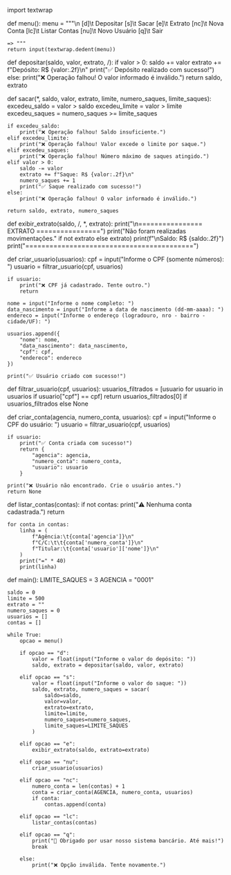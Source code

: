 import textwrap

def menu():
    menu = """\n
    [d]\t Depositar
    [s]\t Sacar
    [e]\t Extrato
    [nc]\t Nova Conta
    [lc]\t Listar Contas
    [nu]\t Novo Usuário
    [q]\t Sair

    => """
    return input(textwrap.dedent(menu))


def depositar(saldo, valor, extrato, /):
    if valor > 0:
        saldo += valor
        extrato += f"Depósito: R$ {valor:.2f}\n"
        print("✅ Depósito realizado com sucesso!")
    else:
        print("❌ Operação falhou! O valor informado é inválido.")
    return saldo, extrato


def sacar(*, saldo, valor, extrato, limite, numero_saques, limite_saques):
    excedeu_saldo = valor > saldo
    excedeu_limite = valor > limite
    excedeu_saques = numero_saques >= limite_saques

    if excedeu_saldo:
        print("❌ Operação falhou! Saldo insuficiente.")
    elif excedeu_limite:
        print("❌ Operação falhou! Valor excede o limite por saque.")
    elif excedeu_saques:
        print("❌ Operação falhou! Número máximo de saques atingido.")
    elif valor > 0:
        saldo -= valor
        extrato += f"Saque: R$ {valor:.2f}\n"
        numero_saques += 1
        print("✅ Saque realizado com sucesso!")
    else:
        print("❌ Operação falhou! O valor informado é inválido.")

    return saldo, extrato, numero_saques


def exibir_extrato(saldo, /, *, extrato):
    print("\n================ EXTRATO ================")
    print("Não foram realizadas movimentações." if not extrato else extrato)
    print(f"\nSaldo: R$ {saldo:.2f}")
    print("==========================================")


def criar_usuario(usuarios):
    cpf = input("Informe o CPF (somente números): ")
    usuario = filtrar_usuario(cpf, usuarios)

    if usuario:
        print("❌ CPF já cadastrado. Tente outro.")
        return

    nome = input("Informe o nome completo: ")
    data_nascimento = input("Informe a data de nascimento (dd-mm-aaaa): ")
    endereco = input("Informe o endereço (logradouro, nro - bairro - cidade/UF): ")

    usuarios.append({
        "nome": nome,
        "data_nascimento": data_nascimento,
        "cpf": cpf,
        "endereco": endereco
    })

    print("✅ Usuário criado com sucesso!")


def filtrar_usuario(cpf, usuarios):
    usuarios_filtrados = [usuario for usuario in usuarios if usuario["cpf"] == cpf]
    return usuarios_filtrados[0] if usuarios_filtrados else None


def criar_conta(agencia, numero_conta, usuarios):
    cpf = input("Informe o CPF do usuário: ")
    usuario = filtrar_usuario(cpf, usuarios)

    if usuario:
        print("✅ Conta criada com sucesso!")
        return {
            "agencia": agencia,
            "numero_conta": numero_conta,
            "usuario": usuario
        }

    print("❌ Usuário não encontrado. Crie o usuário antes.")
    return None


def listar_contas(contas):
    if not contas:
        print("⚠️ Nenhuma conta cadastrada.")
        return

    for conta in contas:
        linha = (
            f"Agência:\t{conta['agencia']}\n"
            f"C/C:\t\t{conta['numero_conta']}\n"
            f"Titular:\t{conta['usuario']['nome']}\n"
        )
        print("=" * 40)
        print(linha)


def main():
    LIMITE_SAQUES = 3
    AGENCIA = "0001"

    saldo = 0
    limite = 500
    extrato = ""
    numero_saques = 0
    usuarios = []
    contas = []

    while True:
        opcao = menu()

        if opcao == "d":
            valor = float(input("Informe o valor do depósito: "))
            saldo, extrato = depositar(saldo, valor, extrato)

        elif opcao == "s":
            valor = float(input("Informe o valor do saque: "))
            saldo, extrato, numero_saques = sacar(
                saldo=saldo,
                valor=valor,
                extrato=extrato,
                limite=limite,
                numero_saques=numero_saques,
                limite_saques=LIMITE_SAQUES
            )

        elif opcao == "e":
            exibir_extrato(saldo, extrato=extrato)

        elif opcao == "nu":
            criar_usuario(usuarios)

        elif opcao == "nc":
            numero_conta = len(contas) + 1
            conta = criar_conta(AGENCIA, numero_conta, usuarios)
            if conta:
                contas.append(conta)

        elif opcao == "lc":
            listar_contas(contas)

        elif opcao == "q":
            print("👋 Obrigado por usar nosso sistema bancário. Até mais!")
            break

        else:
            print("❌ Opção inválida. Tente novamente.")
